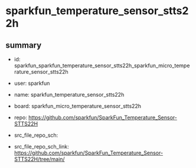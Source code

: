 # sparkfun_temperature_sensor_stts22h
 
## summary 
* id: sparkfun_sparkfun_temperature_sensor_stts22h_sparkfun_micro_temperature_sensor_stts22h
* user: sparkfun
* name: sparkfun_temperature_sensor_stts22h
* board: sparkfun_micro_temperature_sensor_stts22h
* repo: https://github.com/sparkfun/SparkFun_Temperature_Sensor-STTS22H



* src_file_repo_sch: 
* src_file_repo_sch_link: https://github.com/sparkfun/SparkFun_Temperature_Sensor-STTS22H/tree/main/




